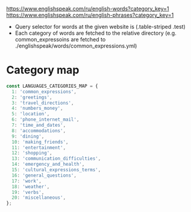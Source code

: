 https://www.englishspeak.com/ru/english-words?category_key=1
https://www.englishspeak.com/ru/english-phrases?category_key=1

* Query selector for words at the given website is (.table-striped .test)
* Each category of words are fetched to the relative directory (e.g. common_expressoins are fetched to ./englishspeak/words/common_expressions.yml)

# Category map

```javascript
const LANGUAGES_CATEGORIES_MAP = {
  1: 'common_expressions',
  2: 'greetings',
  3: 'travel_directions',
  4: 'numbers_money',
  5: 'location',
  6: 'phone_internet_mail',
  7: 'time_and_dates',
  8: 'accommodations',
  9: 'dining',
  10: 'making_friends',
  11: 'entertainment',
  12: 'shopping',
  13: 'communication_difficulties',
  14: 'emergency_and_health',
  15: 'cultural_expressions_terms',
  16: 'general_questions',
  17: 'work',
  18: 'weather',
  19: 'verbs',
  20: 'miscellaneous',
};
```
